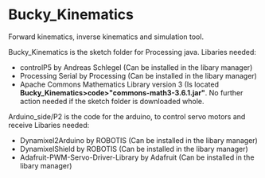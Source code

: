 # Bucky_Kinematics
 Forward kinematics, inverse kinematics and simulation tool.

Bucky_Kinematics is the sketch folder for Processing java.
Libaries needed:
- controlP5 by Andreas Schlegel (Can be installed in the libary manager)
- Processing Serial by Processing (Can be installed in the libary manager)
- Apache Commons Mathematics Library version 3 (Is located **Bucky_Kinematics>code>"commons-math3-3.6.1.jar"**. No further action needed if the sketch folder is downloaded whole. 


Arduino_side/P2 is the code for the arduino, to control servo motors and receive
Libaries needed:
- Dynamixel2Arduino by ROBOTIS (Can be installed in the libary manager)
- DynamixelShield by ROBOTIS (Can be installed in the libary manager)
- Adafruit-PWM-Servo-Driver-Library by Adafruit (Can be installed in the libary manager)

